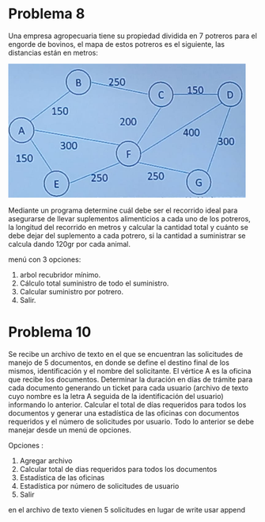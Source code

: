 # Problema 8
Una empresa agropecuaria tiene su propiedad dividida en 7 potreros para el engorde de bovinos, el mapa de estos potreros es el siguiente, las distancias están en metros:

![Mapa](problema8.png)

Mediante un programa determine cuál debe ser el recorrido ideal para asegurarse de llevar suplementos alimenticios a cada uno de los potreros, la longitud del recorrido en metros y calcular la cantidad total y cuánto se debe dejar del suplemento a cada potrero, si la cantidad a suministrar se calcula dando 120gr por cada animal.

menú con 3 opciones: 
1. arbol recubridor mínimo. 
2. Cálculo total suministro de todo el suministro.
3. Calcular suministro por potrero.
4. Salir.

# Problema 10

Se recibe un archivo de texto en el que se encuentran las solicitudes de manejo de 5 documentos, en donde se define el destino final de los mismos, identificación y el nombre del solicitante. El vértice A es la oficina que recibe los documentos. Determinar la duración en días de trámite para cada documento generando un ticket para cada usuario (archivo de texto cuyo nombre es la letra A seguida de la identificación del usuario) informando lo anterior. Calcular el total de días requeridos para todos los documentos y generar una estadística de las oficinas con documentos requeridos y el número de solicitudes por usuario. Todo lo anterior se debe manejar desde un menú de opciones.

Opciones :
1. Agregar archivo
2. Calcular total de dias requeridos para todos los documentos
3. Estadística de las oficinas
4. Estadística por número de solicitudes de usuario
5. Salir

en el archivo de texto vienen 5 solicitudes
en lugar de write usar append